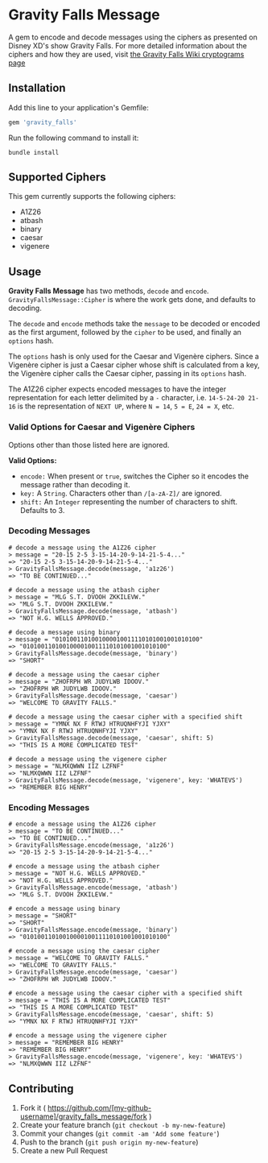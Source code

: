 # Gravity Falls Message

A gem to encode and decode messages using the ciphers as presented on Disney XD's show Gravity Falls. For more detailed information about the ciphers and how they are used, visit [the Gravity Falls Wiki cryptograms page](http://gravityfalls.wikia.com/wiki/List_of_cryptograms "Gravity Falls Wiki - List of cryptograms")

## Installation

Add this line to your application's Gemfile:

```ruby
gem 'gravity_falls'
```

Run the following command to install it:

```console
bundle install
```

## Supported Ciphers

This gem currently supports the following ciphers:

- A1Z26
- atbash
- binary
- caesar
- vigenere

## Usage

**Gravity Falls Message** has two methods, `decode` and `encode`. `GravityFallsMessage::Cipher` is where the work gets done, and defaults to decoding.

The `decode` and `encode` methods take the `message` to be decoded or encoded as the first argument, followed by the `cipher` to be used, and finally an `options` hash.

The `options` hash is only used for the Caesar and Vigenère ciphers. Since a Vigenère cipher is just a Caesar cipher whose shift is calculated from a key, the Vigenère cipher calls the Caesar cipher, passing in its `options` hash.

The A1Z26 cipher expects encoded messages to have the integer representation for each letter delimited by a `-` character, i.e. `14-5-24-20 21-16` is the representation of `NEXT UP`, where `N = 14`, `5 = E`, `24 = X`, etc.

### Valid Options for Caesar and Vigenère Ciphers

Options other than those listed here are ignored.

**Valid Options:**

- `encode:` When present or `true`, switches the Cipher so it encodes the message rather than decoding it.
- `key:` A `String`. Characters other than `/[a-zA-Z]/` are ignored.
- `shift:` An `Integer` representing the number of characters to shift. Defaults to 3. 

### Decoding Messages

```console
# decode a message using the A1Z26 cipher
> message = "20-15 2-5 3-15-14-20-9-14-21-5-4..."
=> "20-15 2-5 3-15-14-20-9-14-21-5-4..."
> GravityFallsMessage.decode(message, 'a1z26')
=> "TO BE CONTINUED..."

# decode a message using the atbash cipher
> message = "MLG S.T. DVOOH ZKKILEVW."
=> "MLG S.T. DVOOH ZKKILEVW."
> GravityFallsMessage.decode(message, 'atbash')
=> "NOT H.G. WELLS APPROVED."

# decode a message using binary
> message = "0101001101001000010011110101001001010100"
=> "0101001101001000010011110101001001010100"
> GravityFallsMessage.decode(message, 'binary')
=> "SHORT"

# decode a message using the caesar cipher
> message = "ZHOFRPH WR JUDYLWB IDOOV."
=> "ZHOFRPH WR JUDYLWB IDOOV."
> GravityFallsMessage.decode(message, 'caesar')
=> "WELCOME TO GRAVITY FALLS."

# decode a message using the caesar cipher with a specified shift
> message = "YMNX NX F RTWJ HTRUQNHFYJI YJXY"
=> "YMNX NX F RTWJ HTRUQNHFYJI YJXY"
> GravityFallsMessage.decode(message, 'caesar', shift: 5)
=> "THIS IS A MORE COMPLICATED TEST"

# decode a message using the vigenere cipher
> message = "NLMXQWWN IIZ LZFNF"
=> "NLMXQWWN IIZ LZFNF"
> GravityFallsMessage.decode(message, 'vigenere', key: 'WHATEVS')
=> "REMEMBER BIG HENRY"
```

### Encoding Messages

```console
# encode a message using the A1Z26 cipher
> message = "TO BE CONTINUED..."
=> "TO BE CONTINUED..."
> GravityFallsMessage.encode(message, 'a1z26')
=> "20-15 2-5 3-15-14-20-9-14-21-5-4..."

# encode a message using the atbash cipher
> message = "NOT H.G. WELLS APPROVED."
=> "NOT H.G. WELLS APPROVED."
> GravityFallsMessage.encode(message, 'atbash')
=> "MLG S.T. DVOOH ZKKILEVW."

# encode a message using binary
> message = "SHORT"
=> "SHORT"
> GravityFallsMessage.encode(message, 'binary')
=> "0101001101001000010011110101001001010100"

# encode a message using the caesar cipher
> message = "WELCOME TO GRAVITY FALLS."
=> "WELCOME TO GRAVITY FALLS."
> GravityFallsMessage.encode(message, 'caesar')
=> "ZHOFRPH WR JUDYLWB IDOOV."

# encode a message using the caesar cipher with a specified shift
> message = "THIS IS A MORE COMPLICATED TEST"
=> "THIS IS A MORE COMPLICATED TEST"
> GravityFallsMessage.encode(message, 'caesar', shift: 5)
=> "YMNX NX F RTWJ HTRUQNHFYJI YJXY"

# encode a message using the vigenere cipher
> message = "REMEMBER BIG HENRY"
=> "REMEMBER BIG HENRY"
> GravityFallsMessage.encode(message, 'vigenere', key: 'WHATEVS')
=> "NLMXQWWN IIZ LZFNF"
```

## Contributing

1. Fork it ( https://github.com/[my-github-username]/gravity_falls_message/fork )
2. Create your feature branch (`git checkout -b my-new-feature`)
3. Commit your changes (`git commit -am 'Add some feature'`)
4. Push to the branch (`git push origin my-new-feature`)
5. Create a new Pull Request
